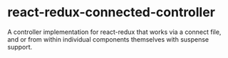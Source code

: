 # react-redux-connected-controller
A controller implementation for react-redux that works via a connect file, and or from within individual components themselves with suspense support.
